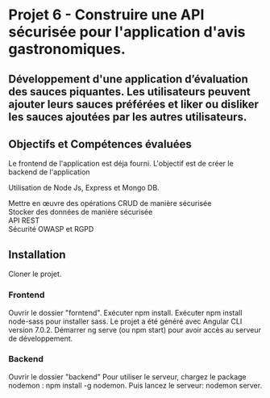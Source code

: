 # Projet 6 - Construire une API sécurisée pour l'application d'avis gastronomiques.

## Développement d'une application d’évaluation des sauces piquantes. Les utilisateurs peuvent ajouter leurs sauces préférées et liker ou disliker les sauces ajoutées par les autres utilisateurs.

## Objectifs et Compétences évaluées
Le frontend de l'application est déja fourni. 
L'objectif est de créer le backend de l'application

Utilisation de Node Js, Express  et Mongo DB.

Mettre en œuvre des opérations CRUD de manière sécurisée  
Stocker des données de manière sécurisée  
API REST  
Sécurité OWASP et RGPD  

## Installation
Cloner le projet.
### Frontend
Ouvrir le dossier "forntend". Exécuter npm install.
Exécuter npm install node-sass pour installer sass.
Le projet a été généré avec Angular CLI version 7.0.2.
Démarrer ng serve (ou npm start) pour avoir accès au serveur de développement.


### Backend
Ouvrir le dossier "backend"
Pour utiliser le serveur, chargez le package nodemon : npm install -g nodemon.
Puis lancez le serveur: nodemon server.
